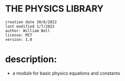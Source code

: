 # THE PHYSICS LIBRARY
```
creation date 30/6/2022
last modified 1/7/2022
author: William Bell
license: MIT
version: 1.0
```
# description:
 - a module for basic physics equations and constants